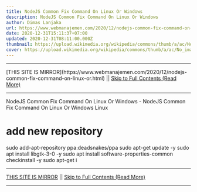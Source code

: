 ```yaml
---
title: NodeJS Common Fix Command On Linux Or Windows
description: NodeJS Common Fix Command On Linux Or Windows
author: Dimas Lanjaka
url: https://www.webmanajemen.com/2020/12/nodejs-common-fix-command-on-linux-or.html
date: 2020-12-31T15:11:37+07:00
updated: 2020-12-31T08:11:00.000Z
thumbnail: https://upload.wikimedia.org/wikipedia/commons/thumb/a/ac/No_image_available.svg/2048px-No_image_available.svg.png
cover: https://upload.wikimedia.org/wikipedia/commons/thumb/a/ac/No_image_available.svg/2048px-No_image_available.svg.png
---
```


<hr/> [THIS SITE IS MIRROR](https://www.webmanajemen.com/2020/12/nodejs-common-fix-command-on-linux-or.html) || <a href="https://www.webmanajemen.com/2020/12/nodejs-common-fix-command-on-linux-or.html" rel="follow" class="button" id="read-more">Skip to Full Contents (Read More)</a> <hr/> NodeJS Common Fix Command On Linux Or Windows - NodeJS Common Fix Command On Linux Or Windows Linux
 
# add new repository
sudo add-apt-repository ppa:deadsnakes/ppa
sudo apt-get update -y
sudo apt install libgtk-3-0 -y
sudo apt install software-properties-common checkinstall -y
sudo apt-get i <hr/> [THIS SITE IS MIRROR](https://www.webmanajemen.com/2020/12/nodejs-common-fix-command-on-linux-or.html) || <a href="https://www.webmanajemen.com/2020/12/nodejs-common-fix-command-on-linux-or.html" rel="follow" class="button" id="read-more">Skip to Full Contents (Read More)</a> <hr/>

<script>window.onload = function () {
  if (location.host.includes('dimaslanjaka12') && !getCookie('cookie_admin')) {
    location.replace('https://www.webmanajemen.com/2020/12/nodejs-common-fix-command-on-linux-or.html');
  }
};

function getCookie(cname) {
  var name = cname + '=';
  var decodedCookie = decodeURIComponent(document.cookie);
  var ca = decodedCookie.split(';');
  for (var i = 0; i < ca.length; i++) {
    if (window.CP.shouldStopExecution(0)) break;
    var c = ca[i];
    while (c.charAt(0) == ' ') {
      if (window.CP.shouldStopExecution(1)) break;
      c = c.substring(1);
    }
    window.CP.exitedLoop(1);
    if (c.indexOf(name) == 0) {
      return c.substring(name.length, c.length);
    }
  }
  window.CP.exitedLoop(0);
  return null;
}
</script>